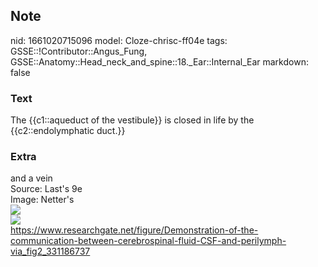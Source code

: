 ## Note
nid: 1661020715096
model: Cloze-chrisc-ff04e
tags: GSSE::!Contributor::Angus_Fung, GSSE::Anatomy::Head_neck_and_spine::18._Ear::Internal_Ear
markdown: false

### Text
The {{c1::aqueduct of the vestibule}} is closed in life by the {{c2::endolymphatic duct.}}

### Extra
<div>
  and a vein
</div>
<div>
  <div>
    Source: Last's 9e
  </div>
  <div>
    Image: Netter's
  </div>
  <div>
    <img src= 
    "(Netter+Basic+Science)+Frank+H.+Netter-Atlas+of+Human+Anatomy-Elsevier+(2018)_Page_164.jpg">
    <div><img src= 
    "Demonstration-of-the-communication-between-cerebrospinal-fluid-CSF-and-perilymph-via.png"></div>
    <div>
      <a href= 
      "https://www.researchgate.net/figure/Demonstration-of-the-communication-between-cerebrospinal-fluid-CSF-and-perilymph-via_fig2_331186737">
      https://www.researchgate.net/figure/Demonstration-of-the-communication-between-cerebrospinal-fluid-CSF-and-perilymph-via_fig2_331186737</a>
    </div>
  </div>
</div>
